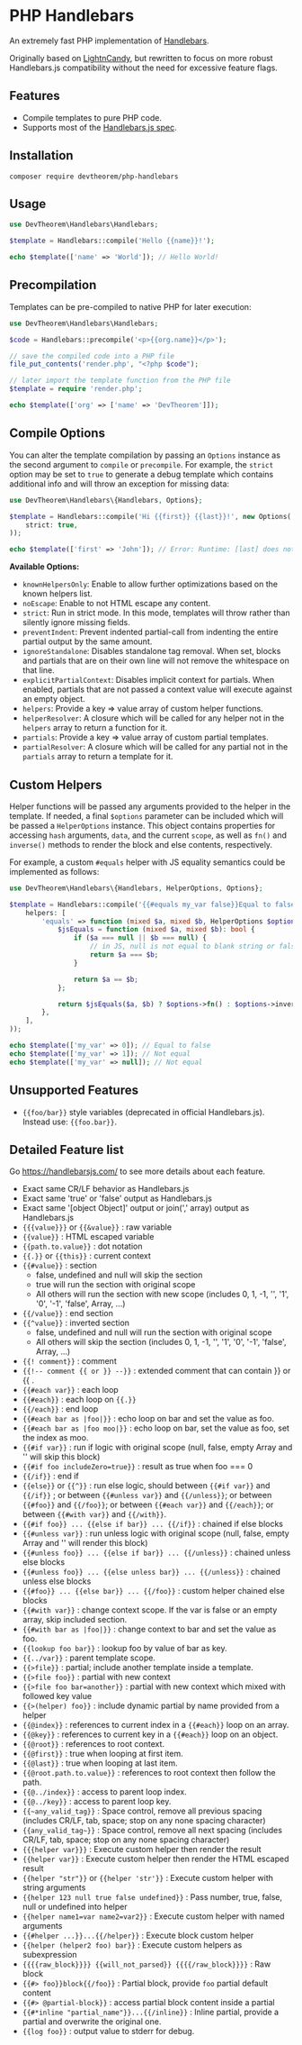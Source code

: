 # PHP Handlebars

An extremely fast PHP implementation of [Handlebars](https://handlebarsjs.com/).

Originally based on [LightnCandy](https://github.com/zordius/lightncandy), but rewritten to focus on
more robust Handlebars.js compatibility without the need for excessive feature flags.

## Features

* Compile templates to pure PHP code.
* Supports most of the [Handlebars.js spec](https://github.com/jbboehr/handlebars-spec).

## Installation
```
composer require devtheorem/php-handlebars
```

## Usage
```php
use DevTheorem\Handlebars\Handlebars;

$template = Handlebars::compile('Hello {{name}}!');

echo $template(['name' => 'World']); // Hello World!
```

## Precompilation
Templates can be pre-compiled to native PHP for later execution:

```php
use DevTheorem\Handlebars\Handlebars;

$code = Handlebars::precompile('<p>{{org.name}}</p>');

// save the compiled code into a PHP file
file_put_contents('render.php', "<?php $code");

// later import the template function from the PHP file
$template = require 'render.php';

echo $template(['org' => ['name' => 'DevTheorem']]);
```

## Compile Options

You can alter the template compilation by passing an `Options` instance as the second argument to `compile` or `precompile`.
For example, the `strict` option may be set to `true` to generate a debug template which
contains additional info and will throw an exception for missing data:

```php
use DevTheorem\Handlebars\{Handlebars, Options};

$template = Handlebars::compile('Hi {{first}} {{last}}!', new Options(
    strict: true,
));

echo $template(['first' => 'John']); // Error: Runtime: [last] does not exist
```

**Available Options:**
* `knownHelpersOnly`: Enable to allow further optimizations based on the known helpers list.
* `noEscape`: Enable to not HTML escape any content.
* `strict`: Run in strict mode. In this mode, templates will throw rather than silently ignore missing fields.
* `preventIndent`: Prevent indented partial-call from indenting the entire partial output by the same amount.
* `ignoreStandalone`: Disables standalone tag removal. When set, blocks and partials that are on their own line will not remove the whitespace on that line.
* `explicitPartialContext`: Disables implicit context for partials. When enabled, partials that are not passed a context value will execute against an empty object.
* `helpers`: Provide a key => value array of custom helper functions.
* `helperResolver`: A closure which will be called for any helper not in the `helpers` array to return a function for it.
* `partials`: Provide a key => value array of custom partial templates.
* `partialResolver`: A closure which will be called for any partial not in the `partials` array to return a template for it.

## Custom Helpers

Helper functions will be passed any arguments provided to the helper in the template.
If needed, a final `$options` parameter can be included which will be passed a `HelperOptions` instance.
This object contains properties for accessing `hash` arguments, `data`, and the current `scope`, as well as
`fn()` and `inverse()` methods to render the block and else contents, respectively.

For example, a custom `#equals` helper with JS equality semantics could be implemented as follows:

```php
use DevTheorem\Handlebars\{Handlebars, HelperOptions, Options};

$template = Handlebars::compile('{{#equals my_var false}}Equal to false{{else}}Not equal{{/equals}}', new Options(
    helpers: [
        'equals' => function (mixed $a, mixed $b, HelperOptions $options) {
            $jsEquals = function (mixed $a, mixed $b): bool {
                if ($a === null || $b === null) {
                    // in JS, null is not equal to blank string or false or zero
                    return $a === $b;
                }

                return $a == $b;
            };

            return $jsEquals($a, $b) ? $options->fn() : $options->inverse();
        },
    ],
));

echo $template(['my_var' => 0]); // Equal to false
echo $template(['my_var' => 1]); // Not equal
echo $template(['my_var' => null]); // Not equal
```

## Unsupported Features

* `{{foo/bar}}` style variables (deprecated in official Handlebars.js). Instead use: `{{foo.bar}}`.

## Detailed Feature list

Go https://handlebarsjs.com/ to see more details about each feature.

* Exact same CR/LF behavior as Handlebars.js
* Exact same 'true' or 'false' output as Handlebars.js
* Exact same '[object Object]' output or join(',' array) output as Handlebars.js
* `{{{value}}}` or `{{&value}}` : raw variable
* `{{value}}` : HTML escaped variable
* `{{path.to.value}}` : dot notation
* `{{.}}` or `{{this}}` : current context
* `{{#value}}` : section
   * false, undefined and null will skip the section
   * true will run the section with original scope
   * All others will run the section with new scope (includes 0, 1, -1, '', '1', '0', '-1', 'false', Array, ...)
* `{{/value}}` : end section
* `{{^value}}` : inverted section
   * false, undefined and null will run the section with original scope
   * All others will skip the section (includes 0, 1, -1, '', '1', '0', '-1', 'false', Array, ...)
* `{{! comment}}` : comment
* `{{!-- comment {{ or }} --}}` : extended comment that can contain }} or {{ .
* `{{#each var}}` : each loop
* `{{#each}}` : each loop on `{{.}}`
* `{{/each}}` : end loop
* `{{#each bar as |foo|}}` : echo loop on bar and set the value as foo.
* `{{#each bar as |foo moo|}}` : echo loop on bar, set the value as foo, set the index as moo.
* `{{#if var}}` : run if logic with original scope (null, false, empty Array and '' will skip this block)
* `{{#if foo includeZero=true}}` : result as true when foo === 0
* `{{/if}}` : end if
* `{{else}}` or `{{^}}` : run else logic, should between `{{#if var}}` and `{{/if}}` ; or between `{{#unless var}}` and `{{/unless}}`; or between `{{#foo}}` and `{{/foo}}`; or between `{{#each var}}` and `{{/each}}`; or between `{{#with var}}` and `{{/with}}`.
* `{{#if foo}} ... {{else if bar}} ... {{/if}}` : chained if else blocks
* `{{#unless var}}` : run unless logic with original scope (null, false, empty Array and '' will render this block)
* `{{#unless foo}} ... {{else if bar}} ... {{/unless}}` : chained unless else blocks
* `{{#unless foo}} ... {{else unless bar}} ... {{/unless}}` : chained unless else blocks
* `{{#foo}} ... {{else bar}} ... {{/foo}}` : custom helper chained else blocks
* `{{#with var}}` : change context scope. If the var is false or an empty array, skip included section.
* `{{#with bar as |foo|}}` : change context to bar and set the value as foo.
* `{{lookup foo bar}}` : lookup foo by value of bar as key.
* `{{../var}}` : parent template scope.
* `{{>file}}` : partial; include another template inside a template.
* `{{>file foo}}` : partial with new context
* `{{>file foo bar=another}}` : partial with new context which mixed with followed key value
* `{{>(helper) foo}}` : include dynamic partial by name provided from a helper
* `{{@index}}` : references to current index in a `{{#each}}` loop on an array.
* `{{@key}}` : references to current key in a `{{#each}}` loop on an object.
* `{{@root}}` : references to root context.
* `{{@first}}` : true when looping at first item.
* `{{@last}}` : true when looping at last item.
* `{{@root.path.to.value}}` : references to root context then follow the path.
* `{{@../index}}` : access to parent loop index.
* `{{@../key}}` : access to parent loop key.
* `{{~any_valid_tag}}` : Space control, remove all previous spacing (includes CR/LF, tab, space; stop on any none spacing character)
* `{{any_valid_tag~}}` : Space control, remove all next spacing (includes CR/LF, tab, space; stop on any none spacing character)
* `{{{helper var}}}` : Execute custom helper then render the result
* `{{helper var}}` : Execute custom helper then render the HTML escaped result
* `{{helper "str"}}` or `{{helper 'str'}}` : Execute custom helper with string arguments
* `{{helper 123 null true false undefined}}` : Pass number, true, false, null or undefined into helper
* `{{helper name1=var name2=var2}}` : Execute custom helper with named arguments
* `{{#helper ...}}...{{/helper}}` : Execute block custom helper
* `{{helper (helper2 foo) bar}}` : Execute custom helpers as subexpression
* `{{{{raw_block}}}} {{will_not_parsed}} {{{{/raw_block}}}}` : Raw block
* `{{#> foo}}block{{/foo}}` : Partial block, provide `foo` partial default content
* `{{#> @partial-block}}` : access partial block content inside a partial
* `{{#*inline "partial_name"}}...{{/inline}}` : Inline partial, provide a partial and overwrite the original one.
* `{{log foo}}` : output value to stderr for debug.
